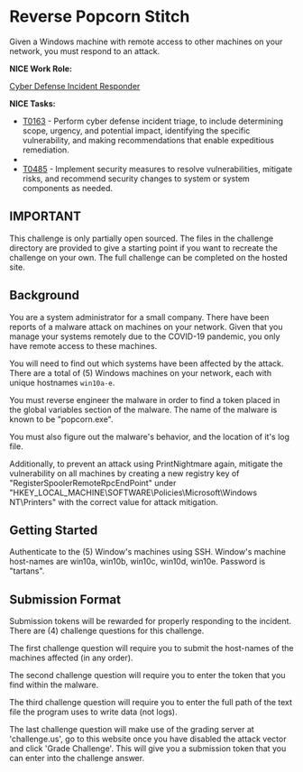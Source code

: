 # Reverse Popcorn Stitch

Given a Windows machine with remote access to other machines on your network, you must respond to an attack.

**NICE Work Role:**

  [Cyber Defense Incident Responder](https://niccs.cisa.gov/workforce-development/nice-framework/workroles?name=Cyber+Defense+Incident+Responder&id=All)


**NICE Tasks:**

  - [T0163](https://niccs.cisa.gov/workforce-development/nice-framework/tasks?id=All&description=T0163) - Perform cyber defense incident triage, to include determining scope, urgency, and potential impact, identifying the specific vulnerability, and making recommendations that enable expeditious remediation.
  - 
  - [T0485](https://niccs.cisa.gov/workforce-development/nice-framework/tasks?id=All&description=T0485) - Implement security measures to resolve vulnerabilities, mitigate risks, and recommend security changes to system or system components as needed.

## IMPORTANT
This challenge is only partially open sourced. The files in the challenge directory are provided to give a starting point if you want to recreate the challenge on your own. The full challenge can be completed on the hosted site.

## Background

  You are a system administrator for a small company. There have been reports of a malware attack on machines on your network. Given that you manage your systems remotely due to the COVID-19 pandemic, you only have remote access to these machines. 
  
  You will need to find out which systems have been affected by the attack. There are a total of (5) Windows machines on your network, each with unique hostnames `win10a-e`.
  
  You must reverse engineer the malware in order to find a token placed in the global variables section of the malware. The name of the malware is known to be "popcorn.exe".
   
  You must also figure out the malware's behavior, and the location of it's log file. 

  Additionally, to prevent an attack using PrintNightmare again, mitigate the vulnerability on all machines by creating a new registry key of "RegisterSpoolerRemoteRpcEndPoint" under "HKEY_LOCAL_MACHINE\SOFTWARE\Policies\Microsoft\Windows NT\Printers" with the correct value for attack mitigation.

## Getting Started 

  Authenticate to the (5) Window's machines using SSH. Window's machine host-names are win10a, win10b, win10c, win10d, win10e. Password is "tartans".

## Submission Format

  Submission tokens will be rewarded for properly responding to the incident. There are (4) challenge questions for this challenge. 
  
  The first challenge question will require you to submit the host-names of the machines affected (in any order). 
  
  The second challenge question will require you to enter the token that you find within the malware. 
  
  The third challenge question will require you to enter the full path of the text file the program uses to write data (not logs). 
  
  The last challenge question will make use of the grading server at 'challenge.us', go to this website once you have disabled the attack vector and click 'Grade Challenge'. This will give you a submission token that you can enter into the challenge answer. 
